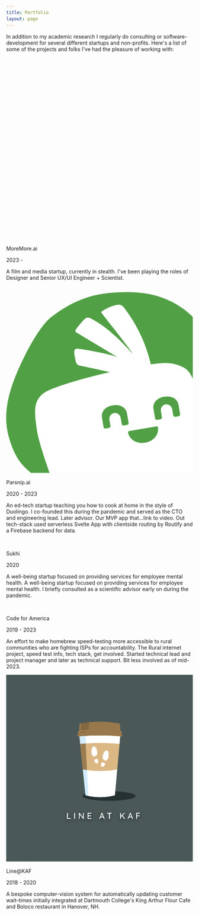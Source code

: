 ```yaml
---
title: Portfolio
layout: page
---
```


<div>In addition to my academic research I regularly do consulting or software-development for several different startups and non-profits. Here's a list of some of the projects and folks I've had the pleasure of working with:</div>

<div class="img-text">
  <div class="img-container">
    <svg xmlns="http://www.w3.org/2000/svg" fill="none" viewBox="0 0 24 24" class="icon">
      <path stroke-linecap="round" stroke-linejoin="round" d="M3.375 19.5h17.25m-17.25 0a1.125 1.125 0 01-1.125-1.125M3.375 19.5h1.5C5.496 19.5 6 18.996 6 18.375m-3.75 0V5.625m0 12.75v-1.5c0-.621.504-1.125 1.125-1.125m18.375 2.625V5.625m0 12.75c0 .621-.504 1.125-1.125 1.125m1.125-1.125v-1.5c0-.621-.504-1.125-1.125-1.125m0 3.75h-1.5A1.125 1.125 0 0118 18.375M20.625 4.5H3.375m17.25 0c.621 0 1.125.504 1.125 1.125M20.625 4.5h-1.5C18.504 4.5 18 5.004 18 5.625m3.75 0v1.5c0 .621-.504 1.125-1.125 1.125M3.375 4.5c-.621 0-1.125.504-1.125 1.125M3.375 4.5h1.5C5.496 4.5 6 5.004 6 5.625m-3.75 0v1.5c0 .621.504 1.125 1.125 1.125m0 0h1.5m-1.5 0c-.621 0-1.125.504-1.125 1.125v1.5c0 .621.504 1.125 1.125 1.125m1.5-3.75C5.496 8.25 6 7.746 6 7.125v-1.5M4.875 8.25C5.496 8.25 6 8.754 6 9.375v1.5m0-5.25v5.25m0-5.25C6 5.004 6.504 4.5 7.125 4.5h9.75c.621 0 1.125.504 1.125 1.125m1.125 2.625h1.5m-1.5 0A1.125 1.125 0 0118 7.125v-1.5m1.125 2.625c-.621 0-1.125.504-1.125 1.125v1.5m2.625-2.625c.621 0 1.125.504 1.125 1.125v1.5c0 .621-.504 1.125-1.125 1.125M18 5.625v5.25M7.125 12h9.75m-9.75 0A1.125 1.125 0 016 10.875M7.125 12C6.504 12 6 12.504 6 13.125m0-2.25C6 11.496 5.496 12 4.875 12M18 10.875c0 .621-.504 1.125-1.125 1.125M18 10.875c0 .621.504 1.125 1.125 1.125m-2.25 0c.621 0 1.125.504 1.125 1.125m-12 5.25v-5.25m0 5.25c0 .621.504 1.125 1.125 1.125h9.75c.621 0 1.125-.504 1.125-1.125m-12 0v-1.5c0-.621-.504-1.125-1.125-1.125M18 18.375v-5.25m0 5.25v-1.5c0-.621.504-1.125 1.125-1.125M18 13.125v1.5c0 .621.504 1.125 1.125 1.125M18 13.125c0-.621.504-1.125 1.125-1.125M6 13.125v1.5c0 .621-.504 1.125-1.125 1.125M6 13.125C6 12.504 5.496 12 4.875 12m-1.5 0h1.5m-1.5 0c-.621 0-1.125.504-1.125 1.125v1.5c0 .621.504 1.125 1.125 1.125M19.125 12h1.5m0 0c.621 0 1.125.504 1.125 1.125v1.5c0 .621-.504 1.125-1.125 1.125m-17.25 0h1.5m14.25 0h1.5" />
    </svg>
  </div>
  <div class="not-prose">
    <p class="name">MoreMore.ai</p>
    <p class="years">2023 - </p>
    <p>A film and media startup, currently in stealth. I've been playing the roles of Designer and Senior UX/UI Engineer + Scientist.</p>
  </div>
</div>

<div class="img-text-lg">
  <div class="img-container" >
      <svg viewBox="0 0 250 250" fill="none" xmlns="http://www.w3.org/2000/svg" class="icon-sm">
    <path d="M238.393 31.2257C217.416 15.8427 187.35 2.55734 130.013 10.2489C98.5475 14.4698 73.5152 31.0863 60.09 41.7146C43.3085 54.9999 23.7301 94.1567 15.3393 113.735C6.94858 133.314 -6.33676 167.576 3.45244 201.838C13.2416 236.1 24.4293 243.092 44.7069 259.175C64.9846 275.257 107.638 289.941 150.29 292.038C192.943 294.136 234.897 266.167 260.769 240.296C286.64 214.424 297.828 171.072 299.925 134.712C302.023 98.3521 259.37 46.6087 238.393 31.2257Z" fill="#51A045"/>
    <mask id="mask0" mask-type="alpha" maskUnits="userSpaceOnUse" x="0" y="8" width="300" height="285">
    <path d="M238.393 31.2257C217.416 15.8427 187.35 2.55734 130.013 10.2489C98.5475 14.4698 73.5152 31.0863 60.09 41.7146C43.3085 54.9999 23.7301 94.1567 15.3393 113.735C6.94858 133.314 -6.33676 167.576 3.45244 201.838C13.2416 236.1 24.4293 243.092 44.7069 259.175C64.9846 275.257 107.638 289.941 150.29 292.038C192.943 294.136 234.897 266.167 260.769 240.296C286.64 214.424 297.828 171.072 299.925 134.712C302.023 98.3521 259.37 46.6087 238.393 31.2257Z" fill="#51A045"/>
    </mask>
    <g mask="url(#mask0)">
    <path d="M257.633 198.653C257.07 171.222 259.845 117.784 236.028 108.091C229.404 105.395 222.101 101.442 202.623 103.635C152.066 109.328 66.8252 131.912 50.9661 142.846C36.124 153.08 37.3235 168.384 41.3868 194.35C45.4501 220.316 76.0588 299.15 88.0998 331.538C111.58 394.696 180.234 476.598 211.563 468.212C242.891 459.826 258.196 226.085 257.633 198.653Z" fill="white"/>
    <path fill-rule="evenodd" clip-rule="evenodd" d="M211.817 148.105C220.936 146.576 229.416 150.082 230.923 159.071L233.006 171.492C233.266 173.04 232.427 174.054 230.638 174.354L227.06 174.954C225.27 175.254 224.089 174.579 223.83 173.031L222.484 165.01C221.722 160.466 217.643 157.723 213.545 158.41C209.447 159.097 206.544 163.011 207.306 167.555L208.651 175.577C208.91 177.125 208.072 178.138 206.283 178.438L202.704 179.038C200.915 179.338 199.734 178.664 199.474 177.116L197.391 164.694C195.884 155.706 202.756 149.625 211.817 148.105ZM142.781 159.683C151.9 158.153 160.379 161.66 161.887 170.648L163.97 183.07C164.23 184.618 163.391 185.631 161.602 185.931L158.023 186.531C156.234 186.831 155.053 186.157 154.793 184.609L153.448 176.587C152.686 172.043 148.607 169.3 144.509 169.988C140.411 170.675 137.507 174.589 138.27 179.133L139.615 187.154C139.874 188.702 139.036 189.716 137.246 190.016L133.668 190.616C131.879 190.916 130.698 190.241 130.438 188.693L128.355 176.272C126.848 167.283 133.72 161.202 142.781 159.683ZM203.499 189.557C203.415 188.456 202.371 187.713 201.282 187.895L164.792 194.015C163.702 194.198 162.959 195.241 163.239 196.309C169.005 218.314 205.227 212.24 203.499 189.557Z" fill="#51A045"/>
    <path d="M196.165 116.789C190.886 85.0608 177.911 55.0991 158.374 29.5184C157.179 27.9552 155.885 26.3497 154.082 25.5449C151.995 24.5995 149.539 24.8956 147.279 25.3625C140.2 26.8392 134.129 29.8613 128.18 33.8592C127.853 34.0296 127.591 34.3022 127.434 34.6353C127.393 34.8866 127.409 35.144 127.482 35.3882C127.554 35.6323 127.682 35.8569 127.853 36.0452C130.564 40 163.482 80.642 169.794 91.0536C153.985 73.4875 135.719 55.2718 114.704 44.0239C112.781 43.0035 110.67 41.9706 108.527 42.3393C106.474 42.6957 104.876 44.256 103.47 45.7891C101.402 48.0382 99.3612 50.3229 97.4895 52.7427C95.8965 54.7916 94.1134 56.5783 92.9729 58.9549C92.6941 59.4311 92.5724 59.9829 92.6247 60.5322C92.7698 61.276 93.4791 61.7608 94.1229 62.1597C112.142 73.2381 149.415 95.2401 149.834 95.4901C143.932 92.0302 99.9647 83.5304 94.3343 83.8617C89.4992 84.1483 91.3131 91.805 92.3159 96.5736C93.1697 100.684 93.4154 105.461 98.2808 106.446C117.979 110.44 162.824 120.725 182.524 124.714L196.165 116.789Z" fill="white"/>
    </g>
    </svg>
  </div>
  <div class="not-prose">
    <p class="name">Parsnip.ai</p>
    <p class="years">2020 - 2023</p>
    <p>An ed-tech startup teaching you how to cook at home in the style of Duolingo. I co-founded this during the pandemic and served as the CTO and engineering lead. Later advisor. Our MVP app that...link to video.
    Out tech-stack used serverless Svelte App with clientside routing by Routify and a Firebase backend for data.</p>
  </div>
</div>

<div class="img-text">
  <div class="img-container">
    <img src="https://images.squarespace-cdn.com/content/v1/5cb55d0234c4e218b05f38d6/1565277793555-KEBFVJ8XOEMN7ZWPNGN0/sukhi_transparent-01.png?format=1500w" alt="" >
  </div>
  <div class="not-prose">
    <p class="name">Sukhi</p>
    <p class="years">2020</p>
    <p>A well-being startup focused on providing services for employee mental health. A well-being startup focused on providing services for employee mental health. I briefly consulted as a scientific advisor early on during the pandemic.</p>
  </div>
</div>

<div class="img-text">
  <div class="img-container">
    <img src="https://codeforuv.org/wp-content/uploads/2019/10/CfAStates.png" alt="" >
  </div>
  <div class="not-prose">
    <p class="name">Code for America</p>
    <p class="years">2019 - 2023</p>
    <p>An effort to make homebrew speed-testing more accessible to rural communities who are fighting ISPs for accountability. The Rural internet project, speed test info, tech stack, get involved. Started technical lead and project manager and later as technical support. Bit less involved as of mid-2023.</p>
  </div>
</div>

<div class="img-text">
  <div class="img-container">
    <img src="/assets/images/lineatkaf/main.png" alt="" >
  </div>
  <div class="not-prose description">
    <p class="name">Line@KAF</p>
    <p class="years">2018 - 2020</p>
    <p>A bespoke computer-vision system for automatically updating customer wait-times initially integrated at Dartmouth College's King Arthur Flour Cafe and Boloco restaurant in Hanover, NH.</p>
  </div>
</div>
